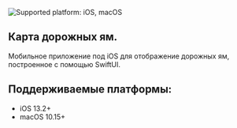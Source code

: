 ![Supported platform: iOS, macOS](https://img.shields.io/badge/platform-iOS%2C%20macOS-lightgrey)

## Карта дорожных ям.
Мобильное приложение под iOS для отображение дорожных ям, построенное c помощью SwiftUI.

## Поддерживаемые платформы:

* iOS 13.2+
* macOS 10.15+
